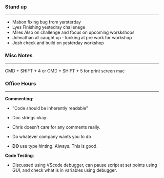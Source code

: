 ### Stand up
___
- Mabon fixing bug from yersterday
- Lyes Finishing yestedray challenege
- Miles Also on challenge and focus on upcoming worskshops
- Johnathan all caught up - looking at pre work for workshop
- Josh check and build on yesterday workshop


### Misc Notes
___
CMD + SHIFT + 4
or
CMD + SHIFT + 5
 for print screen mac

### Office Hours
___

__Commenting__:
 - "Code should be inherently readable"
 - Doc strings okay
 - Chris doesn't care for any comments really.
 - Do whatever company wants you to do
   
- __DO__ use type hinting. Always. This is good.

__Code Testing__:
 - Discussed using VScode debugger, can pause script at set points using GUI, and check what is in variables using debugger.